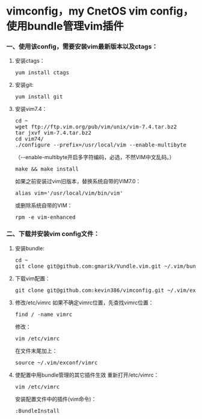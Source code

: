 vimconfig，my CnetOS vim config，使用bundle管理vim插件
=========
<p>
<h3>一、使用该config，需要安装vim最新版本以及ctags：</h3>
<ol>
<li>安装ctags：
<pre>yum install ctags</pre>
</li>
<li>安装git:
<pre>yum install git</pre>
</li>
<li>安装vim7.4：
<pre>cd ~
wget ftp://ftp.vim.org/pub/vim/unix/vim-7.4.tar.bz2
tar jxvf vim-7.4.tar.bz2
cd vim74/
./configure --prefix=/usr/local/vim --enable-multibyte
</pre>
（--enable-multibyte开启多字符编码，必选，不然VIM中文乱码。）
<pre>make && make install</pre>
如果之前安装过vim旧版本，替换系统自带的VIM7.0：
<pre>alias vim='/usr/local/vim/bin/vim'</pre>
或删除系统自带的VIM：
<pre>rpm -e vim-enhanced</pre>
</li>
</ol>
</p>
<p>
<h3>二、下载并安装vim config文件：</h3>
<ol>
<li>安装bundle:
<pre>cd ~
git clone git@github.com:gmarik/Vundle.vim.git ~/.vim/bundle/vundle</pre>
</li>
<li>下载vim配置：
<pre>git clone git@github.com:kevin386/vimconfig.git ~/.vim/exconf</pre>
</li>
<li>修改/etc/vimrc
如果不确定vimrc位置，先查找vimrc位置：
<pre>find / -name vimrc</pre>
修改：
<pre>vim /etc/vimrc </pre>
在文件末尾加上：
<pre>source ~/.vim/exconf/vimrc</pre>
</li>
<li>使配置中用bundle管理的其它插件生效
重新打开/etc/vimrc：
<pre>vim /etc/vimrc</pre>
安装配置文件中的插件(vim命令)：
<pre>:BundleInstall</pre>
</li>
</p>
